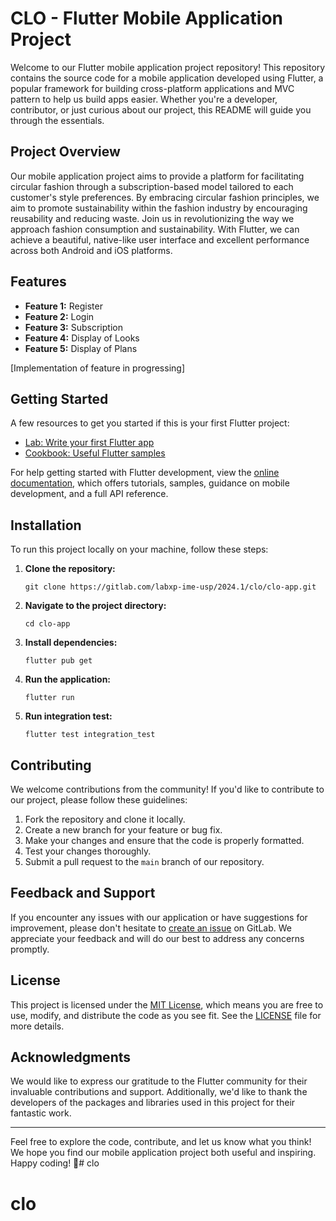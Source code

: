 # CLO - Flutter Mobile Application Project

Welcome to our Flutter mobile application project repository! This repository contains the source code for a mobile application developed using Flutter, a popular framework for building cross-platform applications and MVC pattern to help us build apps easier. Whether you're a developer, contributor, or just curious about our project, this README will guide you through the essentials.

## Project Overview

Our mobile application project aims to provide a platform for facilitating circular fashion through a subscription-based model tailored to each customer's style preferences. By embracing circular fashion principles, we aim to promote sustainability within the fashion industry by encouraging reusability and reducing waste. Join us in revolutionizing the way we approach fashion consumption and sustainability. With Flutter, we can achieve a beautiful, native-like user interface and excellent performance across both Android and iOS platforms.

## Features

- **Feature 1:** Register
- **Feature 2:** Login
- **Feature 3:** Subscription
- **Feature 4:** Display of Looks
- **Feature 5:** Display of Plans

[Implementation of feature in progressing]

## Getting Started

A few resources to get you started if this is your first Flutter project:

- [Lab: Write your first Flutter app](https://docs.flutter.dev/get-started/codelab)
- [Cookbook: Useful Flutter samples](https://docs.flutter.dev/cookbook)

For help getting started with Flutter development, view the
[online documentation](https://docs.flutter.dev/), which offers tutorials, samples, guidance on mobile development, and a full API reference.

## Installation

To run this project locally on your machine, follow these steps:

1. **Clone the repository:**
   ```
   git clone https://gitlab.com/labxp-ime-usp/2024.1/clo/clo-app.git
   ```

2. **Navigate to the project directory:**
   ```
   cd clo-app
   ```

3. **Install dependencies:**
   ```
   flutter pub get
   ```

4. **Run the application:**
   ```
   flutter run
   ```

5. **Run integration test:**
   ```
   flutter test integration_test
   ```

## Contributing

We welcome contributions from the community! If you'd like to contribute to our project, please follow these guidelines:

1. Fork the repository and clone it locally.
2. Create a new branch for your feature or bug fix.
3. Make your changes and ensure that the code is properly formatted.
4. Test your changes thoroughly.
5. Submit a pull request to the `main` branch of our repository.

## Feedback and Support

If you encounter any issues with our application or have suggestions for improvement, please don't hesitate to [create an issue](https://gitlab.com/labxp-ime-usp/2024.1/clo/clo-app/-/issues) on GitLab. We appreciate your feedback and will do our best to address any concerns promptly.

## License

This project is licensed under the [MIT License](LICENSE), which means you are free to use, modify, and distribute the code as you see fit. See the [LICENSE](LICENSE) file for more details.

## Acknowledgments

We would like to express our gratitude to the Flutter community for their invaluable contributions and support. Additionally, we'd like to thank the developers of the packages and libraries used in this project for their fantastic work.

---

Feel free to explore the code, contribute, and let us know what you think! We hope you find our mobile application project both useful and inspiring. Happy coding! 🚀# clo
# clo

